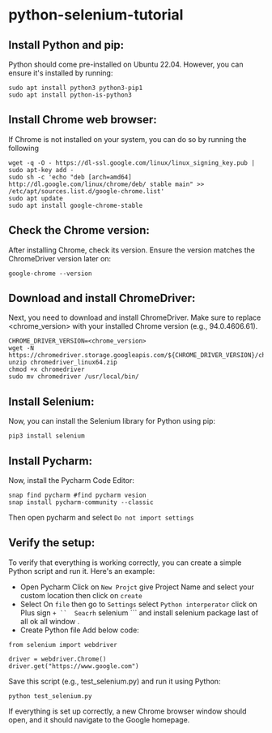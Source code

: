 # python-selenium-tutorial
## Install Python and pip:
Python should come pre-installed on Ubuntu 22.04. However, you can ensure it's installed by running:

````
sudo apt install python3 python3-pip1
sudo apt install python-is-python3
````

## Install Chrome web browser:
If Chrome is not installed on your system, you can do so by running the following 
````
wget -q -O - https://dl-ssl.google.com/linux/linux_signing_key.pub | sudo apt-key add -
sudo sh -c 'echo "deb [arch=amd64] http://dl.google.com/linux/chrome/deb/ stable main" >> /etc/apt/sources.list.d/google-chrome.list'
sudo apt update
sudo apt install google-chrome-stable
````
## Check the Chrome version:
After installing Chrome, check its version. Ensure the version matches the ChromeDriver version later on:

````
google-chrome --version
````
## Download and install ChromeDriver:
Next, you need to download and install ChromeDriver. Make sure to replace <chrome_version> with your installed Chrome version (e.g., 94.0.4606.61).

````
CHROME_DRIVER_VERSION=<chrome_version>
wget -N https://chromedriver.storage.googleapis.com/${CHROME_DRIVER_VERSION}/chromedriver_linux64.zip
unzip chromedriver_linux64.zip
chmod +x chromedriver
sudo mv chromedriver /usr/local/bin/
````
## Install Selenium:
Now, you can install the Selenium library for Python using pip:

````
pip3 install selenium
````
## Install Pycharm:
Now, install the Pycharm Code Editor:

````
snap find pycharm #find pycharm vesion
snap install pycharm-community --classic
````
Then open pycharm and select ``` Do not import settings ```

## Verify the setup:
To verify that everything is working correctly, you can create a simple Python script and run it. Here's an example:

* Open Pycharm  Click on ``` New Projct ``` give Project Name and select your custom location then click on `` create ``
* Select On `` file `` then go to `` Settings `` select ``` Python interperator ``` click on Plus sign ``` + ``  Seacrh ``` selenium ``` and install selenium package last of all ok all window .
* Create Python file  Add below code:
````                                                                                                                                                           
from selenium import webdriver

driver = webdriver.Chrome()
driver.get("https://www.google.com")
````
Save this script (e.g., test_selenium.py) and run it using Python:
```
python test_selenium.py
```

If everything is set up correctly, a new Chrome browser window should open, and it should navigate to the Google homepage.
